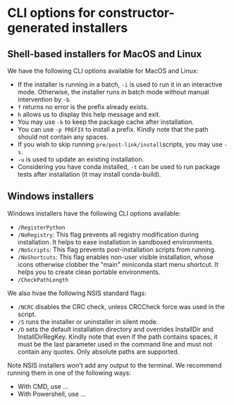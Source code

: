 # CLI options for constructor-generated installers

## Shell-based installers for MacOS and Linux

We have the following CLI options available for MacOS and Linux:

- If the installer is running in a batch, `-i` is used to run it in an interactive mode. Otherwise, the installer runs in batch mode without manual intervention by `-b`. 
- `f` returns no error is the prefix already exists.
- `h` allows us to display this help message and exit.
- You may use `-k` to keep the package cache after installation.
- You can use `-p PREFIX` to install a prefix. Kindly note that the path should not contain any spaces.
- If you wish to skip running `pre/post-link/install`scripts, you may use `-s`.
- `-u` is used to update an existing installation.
- Considering you have conda installed, `-t` can be used to run package tests after installation (it may install conda-build).

## Windows installers

Windows installers have the following CLI options available:

- `/RegisterPython`
- `/NoRegistry`: This flag prevents all registry modification during installation. It helps to ease installation in sandboxed environments.
- `/NoScripts`: This flag prevents post-installation scripts from running.
- `/NoShortcuts`: This flag enables non-user visible installation, whose icons otherwise clobber the "main" miniconda start menu shortcut. It helps you to create clean portable environments.
- `/CheckPathLength`

We also hvae the following NSIS standard flags:

- `/NCRC` disables the CRC check, unless CRCCheck force was used in the script.
- `/S` runs the installer or uninstaller in silent mode.
- `/D` sets the default installation directory and overrides InstallDir and InstallDirRegKey. Kindly note that even if the path contains spaces, it must be the last parameter used in the command line and must not contain any quotes. Only absolute paths are supported.

Note NSIS installers won't add any output to the terminal. We recommend running them in one of the following ways:

- With  CMD, use ...
- With Powershell, use ...